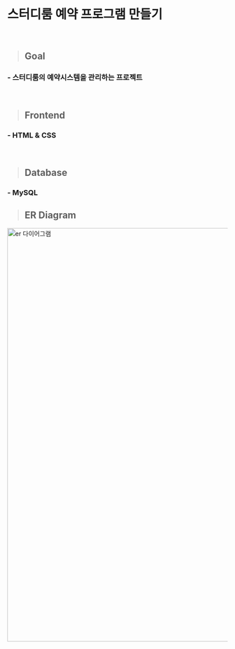 # 스터디룸 예약 프로그램 만들기
<br>

> ## Goal
### - 스터디룸의 예약시스템을 관리하는 프로젝트 
 
<br>

> ## Frontend
### - HTML & CSS
<br>

> ## Database
### - MySQL

> ## ER Diagram
<img width="944" alt="er 다이어그램" src="https://user-images.githubusercontent.com/72954988/141737377-406f0c26-b31b-4aed-b190-70b737c76406.png">


